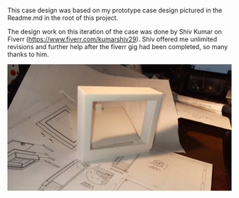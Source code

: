 This case design was based on my prototype case design pictured in the Readme.md in the root of this project.

The design work on this iteration of the case was done by Shiv Kumar on Fiverr (https://www.fiverr.com/kumarshiv29). Shiv offered me unlimited revisions and further help after the fiverr gig had been completed, so many thanks to him.

![Preview1](./case2.jpg)
